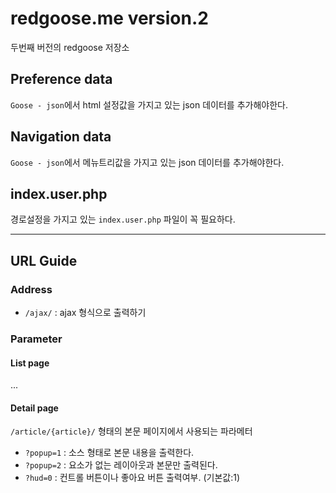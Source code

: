 # redgoose.me version.2

두번째 버전의 redgoose 저장소


## Preference data
`Goose - json`에서 html 설정값을 가지고 있는 json 데이터를 추가해야한다.


## Navigation data
`Goose - json`에서 메뉴트리값을 가지고 있는 json 데이터를 추가해야한다.


## index.user.php
경로설정을 가지고 있는 `index.user.php` 파일이 꼭 필요하다.

----

## URL Guide

### Address
- `/ajax/` : ajax 형식으로 출력하기

### Parameter

#### List page
...

#### Detail page
`/article/{article}/` 형태의 본문 페이지에서 사용되는 파라메터

- `?popup=1` : 소스 형태로 본문 내용을 출력한다.
- `?popup=2` : 요소가 없는 레이아웃과 본문만 출력된다.
- `?hud=0` : 컨트롤 버튼이나 좋아요 버튼 출력여부. (기본값:1)